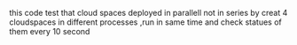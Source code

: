 this code test that cloud spaces deployed in parallell not in series by creat 4 cloudspaces in different  processes ,run in same time and check statues of them every 10 second 
